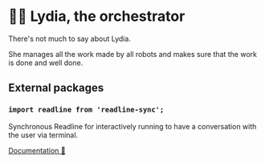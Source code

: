 # 👩‍🏭 **Lydia**, the orchestrator

There's not much to say about Lydia.

She manages all the work made by all robots and makes sure that the work is done and well done.

## External packages

### `import readline from 'readline-sync';`

Synchronous Readline for interactively running to have a conversation with the user via terminal.

[Documentation 📄](https://github.com/anseki/readline-sync)